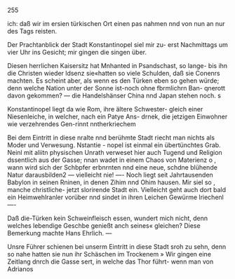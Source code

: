 255

ich: daß wir im ersien türkischen Ort einen pas nahmen
nnd von nun an nur des Tags reisten.

Der Prachtanblick der Stadt Konstantinopel siel mir zu-
erst Nachmittags um vier Uhr ins Gesicht; mir gingen die
singen über.

Diesen herrlichen Kaisersitz hat Mnhanted in Psandschast,
so lange- bis ihn die Christen wieder ldsenz sie«hatten so
viele Schulden, daß sie Conenrs machten. Es scheint aber,
als wenn es den Türken eben so gehen würde; denn welche
Nation unter der Sonne ist-noch ohne fbrmlichrn Ban-
qnerott davon gekommen? — die Handelshänser China nnd
Japan stehen noch. s

Konstantinopel liegt da wie Rom, ihre ältere Schwester-
gleich einer Niesenleiche, in welcher, nach ein Patye Ans-
drnek, die jetzigen Einwohner wie verzehrendes Gen-rinnt
nntherkriechem

Bei dem Eintritt in diese nralte nnd berühmte Stadt
riecht man nichts als Moder und Verwesung. Nstantie -
nopel ist einmal ein übertünchtes Grab. Neinl mit aliitn
physischen Unrath verweset hier auch Tugend und Religion
dssentlich aus der Gasse; nnan wadet in einem Chaos von
Materienz o , wann wird sich der Schbpfer erbnrnten nnd
eine neue, schdne blühende Natur darausbilden2 — vielleicht
nie! —- Noch liegt seit Jahrtausenden Babylon in seinen
Rninen, in denen Zihim nnd Ohim hausen. Mir siel so ,
manche christliche- jetzt slorirende Stadt ein. Vielleicht
geht auch dort bald ein Heimwehlranler vorüber nnd sindet
in ihren Leichen Gewürme lriechenl —-

Daß die-Türken kein Schweinfleisch essen, wundert mich
nicht, denn welches lebendige Geschbe genießt anch seines«
gleichen? Diese Bemerkung machte Hans Ehrlich. —

Unsre Führer schienen bei unserm Eintritt in diese Stadt
sroh zu sehn, denn so nahe hatten sie nun ihr Schäschen
im Trockenem » Wir gingen eine Zeitlang dnrch die Gasse
sert, in welche das Thor führt- wenn man von Adrianos

